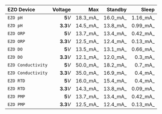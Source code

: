 | EZO Device        	| Voltage 	| Max       	| Standby 	| Sleep   	|
|:------------------	|---------:	|----------:	|---------:	|--------:	|
| `EZO pH`           	| **5**_V_   	| 18.3_mA_ 	| 16.0_mA_ 	| 1.16_mA_ 	|
| `EZO pH`           	| **3.3**_V_ 	| 14.5_mA_ 	| 13.8_mA_ 	| 0.99_mA_ 	|
| `EZO ORP`          	| **5**_V_   	| 13.7_mA_ 	| 13.4_mA_ 	| 0.42_mA_ 	|
| `EZO ORP`          	| **3.3**_V_ 	| 12.5_mA_ 	| 12.4_mA_ 	| 0.13_mA_ 	|
| `EZO DO`           	| **5**_V_   	| 13.5_mA_ 	| 13.1_mA_ 	| 0.66_mA_ 	|
| `EZO DO`           	| **3.3**_V_ 	| 12.1_mA_ 	| 12.0_mA_ 	| 0.3_mA_  	|
| `EZO Conductivity` 	| **5**_V_   	| 50.0_mA_ 	| 18.2_mA_	| 0.7_mA_  	|
| `EZO Conductivity` 	| **3.3**_V_ 	| 35.0_mA_ 	| 16.9_mA_	| 0.4_mA_  	|
| `EZO RTD`         	| **5**_V_   	| 16.0_mA_ 	| 15.4_mA_ 	| 0.4_mA_  	|
| `EZO RTD`         	| **3.3**_V_ 	| 14.3_mA_ 	| 13.8_mA_ 	| 0.09_mA_ 	|
| `EZO PMP`         	| **5**_V_   	| 13.7_mA_ 	| 13.4_mA_ 	| 0.42_mA_	|
| `EZO PMP`         	| **3.3**_V_ 	| 12.5_mA_ 	| 12.4_mA_ 	| 0.13_mA_	|

